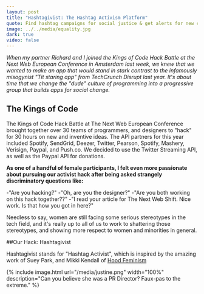 ```yaml
---
layout: post
title: "Hashtagivist: The Hashtag Activism Platform"
quote: Find hashtag campaigns for social justice & get alerts for new campaigns.
image: ../../media/equality.jpg
dark: true
video: false
---
```


<em>When my partner Richard and I joined the Kings of Code Hack Battle at the Next Web European Conference in Amsterdam last week, we knew that we wanted to make an app that would stand in stark contrast to the infamously misogynist "Tit staring app" from TechCrunch Disrupt last year. It's about time that we change the "dude" culture of programming into a progressive group that builds apps for social change.  </em>


## The Kings of Code

The Kings of Code Hack Battle at The Next Web European Conference brought together over 30 teams of programmers, and designers to "hack" for 30 hours on new and inventive ideas. The API partners for this year included Spotify, SendGrid, Deezer, Twitter, Pearson, Spotify, Mashery, Verisign, Paypal, and Push.co. We decided to use the Twitter Streaming API, as well as the Paypal API for donations.

<strong>As one of a handful of female participants, I felt even more passionate about pursuing our activist hack after being asked strangely discriminatory questions like:</strong>

-"Are you hacking?"
-"Oh, are you the designer?"
-"Are you both working on this hack together??"
-"I read your article for The Next Web Shift. Nice work. Is that how you got in here?"

Needless to say, women are still facing some serious stereotypes in the tech field, and it's really up to all of us to work to shattering those stereotypes, and showing more respect to women and minorities in general.

##Our Hack: Hashtagivist

Hashtagivist stands for "Hashtag Activist", which is inspired by the amazing work of Suey Park, and Mikki Kendall of [Hood Feminism](http://www.hoodfeminism.com)



{% include image.html url="/media/justine.png" width="100%" description="Can you believe she was a PR Director? Faux-pas to the extreme." %}


